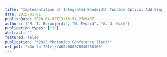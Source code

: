 ```yaml
---
title: "Implementation of Integrated Bandwidth Tunable Optical Add-Drop Filter Using Contra Directional Grating Assisted Couplers"
date: 2015-01-01
publishDate: 2020-04-02T13:16:54.276940Z
authors: ["M. T. Boroojerdi", "M. Menard", "A. G. Kirk"]
publication_types: ["1"]
abstract: ""
featured: false
publication: "*2015 Photonics Conference (Ipc)*"
url_pdf: "<Go to ISI>://WOS:000370968200166"
---
```


